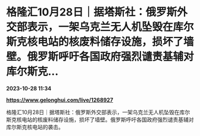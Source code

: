 # 格隆汇10月28日｜据塔斯社：俄罗斯外交部表示，一架乌克兰无人机坠毁在库尔斯克核电站的核废料储存设施，损坏了墙壁。俄罗斯呼吁各国政府强烈谴责基辅对库尔斯克...

**2023-10-28 11:34**

**https://www.gelonghui.com/live/1268927**

格隆汇10月28日｜据塔斯社：俄罗斯外交部表示，一架乌克兰无人机坠毁在库尔斯克核电站的核废料储存设施，损坏了墙壁。俄罗斯呼吁各国政府强烈谴责基辅对库尔斯克核电站的袭击。